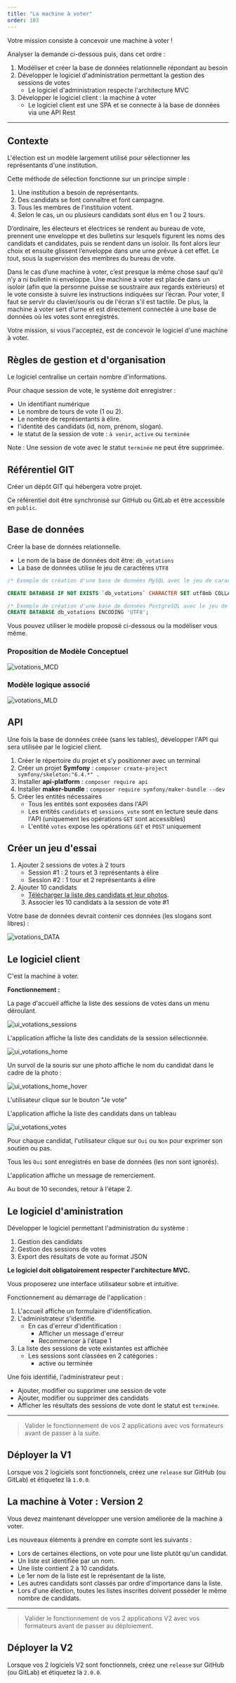 ```yaml
---
title: "La machine à voter"
order: 103
---
```


Votre mission consiste à concevoir une machine à voter ! 

Analyser la demande ci-dessous puis, dans cet ordre :

1. Modéliser et créer la base de données relationnelle répondant au besoin
2. Développer le logiciel d'administration permettant la gestion des sessions de votes 
    - Le logiciel d'administration respecte l'architecture MVC
3. Développer le logiciel client : la machine à voter
    - Le logiciel client est une SPA et se connecte à la base de données via une API Rest

--- 

## Contexte 

L'élection est un modèle largement utilisé pour sélectionner les représentants d'une institution.

Cette méthode de sélection fonctionne sur un principe simple :

1. Une institution a besoin de représentants.
2. Des candidats se font connaître et font campagne.
3. Tous les membres de l'instituion votent.
4. Selon le cas, un ou plusieurs candidats sont élus en 1 ou 2 tours. 

D’ordinaire, les électeurs et électrices se rendent au bureau de vote, prennent une enveloppe et des bulletins sur lesquels figurent les noms des candidats et candidates, puis se rendent dans un isoloir. Ils font alors leur choix et ensuite glissent l’enveloppe dans une urne prévue à cet effet. Le tout, sous la supervision des membres du bureau de vote.

Dans le cas d’une machine à voter, c’est presque la même chose sauf qu’il n’y a ni bulletin ni enveloppe. Une machine à voter est placée dans un isoloir (afin que la personne puisse se soustraire aux regards extérieurs) et le vote consiste à suivre les instructions indiquées sur l’écran. Pour voter, ll faut se servir du clavier/souris ou de l'écran s'il est tactile. De plus, la machine à voter sert d’urne et est directement connectée à une base de données où les votes sont enregistrés.


Votre mission, si vous l'acceptez, est de concevoir le logiciel d'une machine à voter.


## Règles de gestion et d'organisation 

Le logiciel centralise un certain nombre d'informations.

Pour chaque session de vote, le système doit enregistrer : 
- Un identifiant numérique 
- Le nombre de tours de vote (1 ou 2).
- Le nombre de représentants à élire.
- l'identité des candidats (id, nom, prénom, slogan). 
- le statut de la session de vote : `à venir`, `active` ou `terminée`

Note : Une session de vote avec le statut `terminée` ne peut être supprimée.


## Référentiel GIT

Créer un dépôt GIT qui hébergera votre projet.

Ce référentiel doit être synchronisé sur GitHub ou GitLab et être accessible en `public`.


## Base de données 

Créer la base de données relationnelle. 

- Le nom de la base de données doit être: `db_votations`
- La base de données utilise le jeu de caractères `UTF8`

```sql
/* Exemple de création d'une base de données MySQL avec le jeu de caractères UTF8 */

CREATE DATABASE IF NOT EXISTS `db_votations` CHARACTER SET utf8mb COLLATE utf8mb4_unicode_ci;

/* Exemple de création d'une base de données PostgreSQL avec le jeu de caractères UTF8 */
CREATE DATABASE db_votations ENCODING 'UTF8';
```

Vous pouvez utiliser le modèle proposé ci-dessous ou la modéliser vous même.

### Proposition de Modèle Conceptuel
![votations_MCD](./db_votations_MCD.jpg)

### Modèle logique associé
![votations_MLD](./db_votations_MLD.jpg)


## API 

Une fois la base de données créée (sans les tables), développer l'API qui sera utilisée par le logiciel client.

1. Créer le répertoire du projet et s'y positionner avec un terminal
2. Créer un projet **Symfony** :  `composer create-project symfony/skeleton:"6.4.*" .`
3. Installer **api-platform** : `composer require api`
4. Installer **maker-bundle** : `composer require symfony/maker-bundle --dev`
5. Créer les entités nécessaires 
    - Tous les entités sont exposées dans l'API
    - Les entités `candidats` et `sessions_vote` sont en lecture seule dans l'API (uniquement les opérations `GET` sont accessibles)
    - L'entité `votes` expose les opérations `GET` et `POST` uniquement

## Créer un jeu d'essai

1. Ajouter 2 sessions de votes à 2 tours
    - Session #1 : 2 tours et 3 représentants à élire 
    - Session #2 : 1 tour et 2 représentants à élire
2. Ajouter 10 candidats
    - [Télécharger la liste des candidats et leur photos](./candidats.zip).
    3. Associer les 10 candidats à la session de vote #1

Votre base de données devrait contenir ces données (les slogans sont libres) : 

![votations_DATA](./db_votations_DATA.jpg)

## Le logiciel client 

C'est la machine à voter. 

**Fonctionnement :**

La page d'accueil affiche la liste des sessions de votes dans un menu déroulant.

![ui_votations_sessions](./ui_votations_sessions.jpg)

L'application affiche la liste des candidats de la session sélectionnée.

![ui_votations_home](./ui_votations_home.jpg)

Un survol de la souris sur une photo affiche le nom du candidat dans le cadre de la photo : 

![ui_votations_home_hover](./ui_votations_home_hover.jpg)

L'utilisateur clique sur le bouton "Je vote"

L'application affiche la liste des candidats dans un tableau

![ui_votations_votes](./ui_votations_votes.jpg)

Pour chaque candidat, l'utilisateur clique sur `Oui` ou `Non` pour exprimer son soutien ou pas.

Tous les `Oui` sont enregistrés en base de données (les non sont ignorés).

L'application affiche un message de remerciement.

Au bout de 10 secondes, retour à l'étape 2.


## Le logiciel d'aministration 

Développer le logiciel permettant l'administration du système :

1. Gestion des candidats
2. Gestion des sessions de votes
3. Export des résultats de vote au format JSON

**Le logiciel doit obligatoirement respecter l'architecture MVC.**

Vous proposerez une interface utilisateur sobre et intuitive.

Fonctionnement au démarrage de l'application : 

1. L'accueil affiche un formulaire d'identification.
2. L'administrateur s'identifie.
    - En cas d'erreur d'identification : 
        - Afficher un message d'erreur
        - Recommencer à l'étape 1
3. La liste des sessions de vote existantes est affichée 
    - Les sessions sont classées en 2 catégories :
        - active ou terminée

Une fois identifié, l'administrateur peut : 
- Ajouter, modifier ou supprimer une session de vote 
- Ajouter, modifier ou supprimer des candidats
- Afficher les résultats des sessions de vote dont le statut est `terminée`.

---

> Valider le fonctionnement de vos 2 applications avec vos formateurs avant de passer à la suite.


## Déployer la V1

Lorsque vos 2 logiciels sont fonctionnels, créez une `release` sur GitHub (ou GitLab) et étiquetez là `1.0.0`.


## La machine à Voter :  Version 2

Vous devez maintenant développer une version améliorée de la machine à voter.

Les nouveaux éléments à prendre en compte sont les suivants :

- Lors de certaines élections, on vote pour une liste plutôt qu'un candidat.
- Un liste est identifiée par un nom.
- Une liste contient 2 à 10 candidats.
- Le 1er nom de la liste est le représentant de la liste.
- Les autres candidats sont classés par ordre d'importance dans la liste.
- Lors d'une élection, toutes les listes inscrites doivent posséder le même nombre de candidats.

--- 

> Valider le fonctionnement de vos 2 applications V2 avec vos formateurs avant de passer au déploiement.


## Déployer la V2

Lorsque vos 2 logiciels V2 sont fonctionnels, créez une `release` sur GitHub (ou GitLab) et étiquetez là `2.0.0`.
